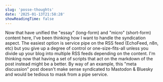 ```yaml
---
slug: 'posse-thoughts'
date: '2025-01-13T21:58:28'
showReadingTime: false
---
```


Now that have unified the "essay" (long-form) and "micro" (short-form) content here, I've been thinking how I want to handle the syndication aspect. The easiest option is service pipe on the RSS feed (EchoFeed, n8n, etc) but you give up a degree of control or one-size-fits-all unless you divide up your blog into multiple RSS feeds depending on the content. I'm thinking now that having a set of scripts that act on the markdown of the post instead might be a better.  By way of an example, this "meta discussion" post doesn't make sense syndicated to Mastodon & Bluesky and would be tedious to mask from a pipe service.